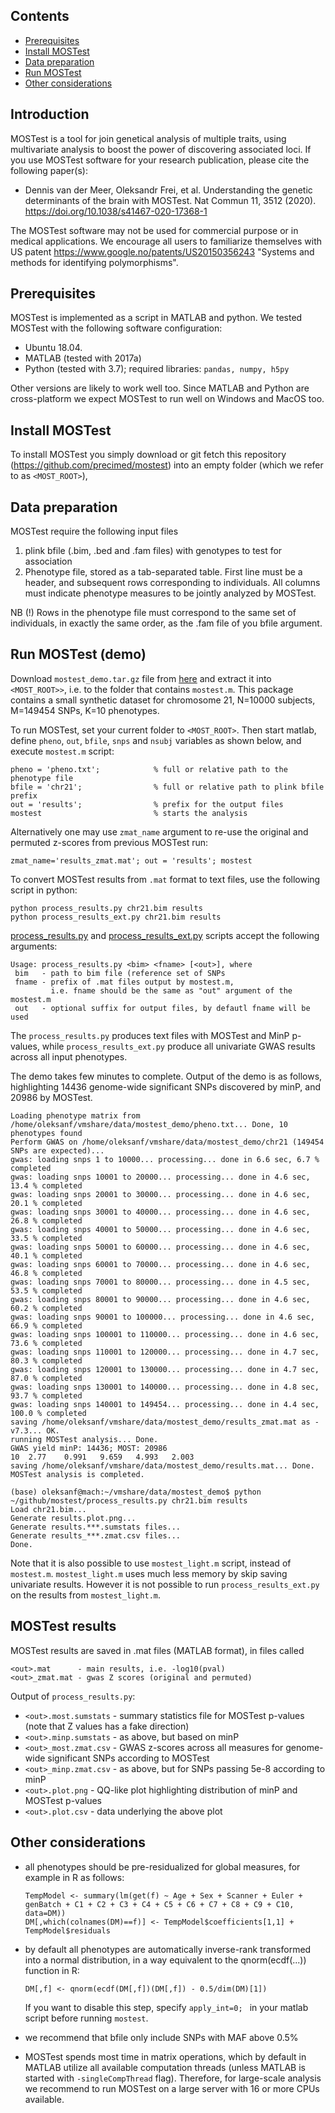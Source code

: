 ## Contents

* [Prerequisites](#prerequisites)
* [Install MOSTest](#install-mostest)
* [Data preparation](#data-preparation)
* [Run MOSTest](#run-mostest)
* [Other considerations](#other-considerations)

## Introduction

MOSTest is a tool for join genetical analysis of multiple traits, using multivariate analysis to boost the power of discovering associated loci. If you use MOSTest software for your research publication, please cite the following paper(s):

* Dennis van der Meer, Oleksandr Frei, et al. Understanding the genetic determinants of the brain with MOSTest. 
  Nat Commun 11, 3512 (2020). https://doi.org/10.1038/s41467-020-17368-1

The MOSTest software may not be used for commercial purpose or in medical applications.
We encourage all users to familiarize themselves with US patent https://www.google.no/patents/US20150356243 "Systems and methods for identifying polymorphisms".

## Prerequisites

MOSTest is implemented as a script in MATLAB and python. We tested MOSTest with the following software configuration:
* Ubuntu 18.04.
* MATLAB (tested with 2017a)
* Python (tested with 3.7); required libraries: ``pandas, numpy, h5py``

Other versions are likely to work well too. 
Since MATLAB and Python are cross-platform we expect MOSTest to run well on Windows and MacOS too.

## Install MOSTest

To install MOSTest you simply download or git fetch this repository (https://github.com/precimed/mostest) into an empty folder (which we refer to as `<MOST_ROOT>`),

## Data preparation

MOSTest require the following input files

1. plink bfile (.bim, .bed and .fam files) with genotypes to test for association
2. Phenotype file, stored as a tab-separated table. First line must be a header, and subsequent rows corresponding to individuals.
   All columns must indicate phenotype measures to be jointly analyzed by MOSTest.

NB (!) Rows in the phenotype file must correspond to the same set of individuals,
in exactly the same order, as the .fam file of you bfile argument.

## Run MOSTest (demo)
Download ``mostest_demo.tar.gz`` file from [here](https://1drv.ms/u/s!Ai1YZmdFa9ati40Inztrv_4erqcdWw?e=ixWDUe)
and extract it into ``<MOST_ROOT>>``, i.e. to the folder that contains ``mostest.m``.
This package contains a small synthetic dataset for chromosome 21, N=10000 subjects, M=149454 SNPs, K=10 phenotypes.

To run MOSTest, set your current folder to ``<MOST_ROOT>``.
Then start matlab, define ``pheno``, ``out``, ``bfile``, ``snps`` and ``nsubj`` variables as shown below,
and execute ``mostest.m`` script:
```
pheno = 'pheno.txt';            % full or relative path to the phenotype file
bfile = 'chr21';                % full or relative path to plink bfile prefix
out = 'results';                % prefix for the output files
mostest                         % starts the analysis
```

Alternatively one may use ``zmat_name`` argument to re-use the original and permuted z-scores from previous MOSTest run:
```
zmat_name='results_zmat.mat'; out = 'results'; mostest
```

To convert MOSTest results from ``.mat`` format to text files, use the following script in python:
```
python process_results.py chr21.bim results
python process_results_ext.py chr21.bim results
```

[process_results.py](process_results.py) and [process_results_ext.py](process_results_ext.py) scripts accept the following arguments:
```
Usage: process_results.py <bim> <fname> [<out>], where
 bim   - path to bim file (reference set of SNPs
 fname - prefix of .mat files output by mostest.m, 
         i.e. fname should be the same as "out" argument of the mostest.m
 out   - optional suffix for output files, by defautl fname will be used
```
The ``process_results.py`` produces text files with MOSTest and MinP p-values, while
``process_results_ext.py`` produce all univariate GWAS results across all input phenotypes.

The demo takes few minutes to complete. Output of the demo is as follows, highlighting
14436 genome-wide significant SNPs discovered by minP, and 20986 by MOSTest.
```
Loading phenotype matrix from /home/oleksanf/vmshare/data/mostest_demo/pheno.txt... Done, 10 phenotypes found
Perform GWAS on /home/oleksanf/vmshare/data/mostest_demo/chr21 (149454 SNPs are expected)...
gwas: loading snps 1 to 10000... processing... done in 6.6 sec, 6.7 % completed
gwas: loading snps 10001 to 20000... processing... done in 4.6 sec, 13.4 % completed
gwas: loading snps 20001 to 30000... processing... done in 4.6 sec, 20.1 % completed
gwas: loading snps 30001 to 40000... processing... done in 4.6 sec, 26.8 % completed
gwas: loading snps 40001 to 50000... processing... done in 4.6 sec, 33.5 % completed
gwas: loading snps 50001 to 60000... processing... done in 4.6 sec, 40.1 % completed
gwas: loading snps 60001 to 70000... processing... done in 4.6 sec, 46.8 % completed
gwas: loading snps 70001 to 80000... processing... done in 4.5 sec, 53.5 % completed
gwas: loading snps 80001 to 90000... processing... done in 4.6 sec, 60.2 % completed
gwas: loading snps 90001 to 100000... processing... done in 4.6 sec, 66.9 % completed
gwas: loading snps 100001 to 110000... processing... done in 4.6 sec, 73.6 % completed
gwas: loading snps 110001 to 120000... processing... done in 4.7 sec, 80.3 % completed
gwas: loading snps 120001 to 130000... processing... done in 4.7 sec, 87.0 % completed
gwas: loading snps 130001 to 140000... processing... done in 4.8 sec, 93.7 % completed
gwas: loading snps 140001 to 149454... processing... done in 4.4 sec, 100.0 % completed
saving /home/oleksanf/vmshare/data/mostest_demo/results_zmat.mat as -v7.3... OK.
running MOSTest analysis... Done.
GWAS yield minP: 14436; MOST: 20986
10	2.77	0.991	9.659	4.993	2.003	
saving /home/oleksanf/vmshare/data/mostest_demo/results.mat... Done.
MOSTest analysis is completed.

(base) oleksanf@mach:~/vmshare/data/mostest_demo$ python ~/github/mostest/process_results.py chr21.bim results 
Load chr21.bim...
Generate results.plot.png...
Generate results.***.sumstats files...
Generate results_***.zmat.csv files...
Done.
```

Note that it is also possible to use ``mostest_light.m`` script, instead of ``mostest.m``.
``mostest_light.m`` uses much less memory by skip saving univariate results.
However it is not possible to run ``process_results_ext.py`` on the results from ``mostest_light.m``.

## MOSTest results

MOSTest results are saved in .mat files (MATLAB format), in files called
```
<out>.mat      - main results, i.e. -log10(pval)
<out>_zmat.mat - gwas Z scores (original and permuted)
```

Output of ``process_results.py``:
* ``<out>.most.sumstats`` - summary statistics file for MOSTest p-values (note that Z values has a fake direction)
* ``<out>.minp.sumstats`` - as above, but based on minP
* ``<out>_most.zmat.csv`` - GWAS z-scores across all measures for genome-wide significant SNPs according to MOSTest
* ``<out>_minp.zmat.csv`` - as above, but for SNPs passing 5e-8 according to minP
* ``<out>.plot.png``      - QQ-like plot highlighting distribution of minP and MOSTest p-values 
* ``<out>.plot.csv``      - data underlying the above plot

## Other considerations

* all phenotypes should be pre-residualized for global measures, for example in R as follows:
  ```
  TempModel <- summary(lm(get(f) ~ Age + Sex + Scanner + Euler + genBatch + C1 + C2 + C3 + C4 + C5 + C6 + C7 + C8 + C9 + C10, data=DM)) 
  DM[,which(colnames(DM)==f)] <- TempModel$coefficients[1,1] + TempModel$residuals
  ```

* by default all phenotypes are automatically inverse-rank transformed into a normal distribution, 
  in a way equivalent to the qnorm(ecdf(...)) function in R:
  ```
  DM[,f] <- qnorm(ecdf(DM[,f])(DM[,f]) - 0.5/dim(DM)[1])
  ```
  If you want to disable this step, specify ``apply_int=0; ``  in your matlab script before running ``mostest``.

* we recommend that bfile only include SNPs with MAF above 0.5%

* MOSTest spends most time in matrix operations, which by default in MATLAB utilize all available computation threads
  (unless MATLAB is started with ``-singleCompThread`` flag). Therefore, for large-scale analysis we recommend to run
  MOSTest on a large server with 16 or more CPUs available.
